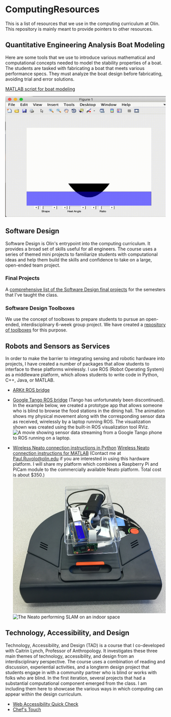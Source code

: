 # ComputingResources
This is a list of resources that we use in the computing curriculum at Olin.  This repository is mainly meant to provide pointers to other resources.

## Quantitative Engineering Analysis Boat Modeling

Here are some tools that we use to introduce various mathematical and computational concepts needed to model the stability properties of a boat.  The students are tasked with fabricating a boat that meets various performance specs.  They must analyze the boat design before fabricating, avoiding trial and error solutions.

[MATLAB script for boat modeling](https://drive.google.com/open?id=15sFfvCS-eCwaSVjfIEiIkUwaZrH-8ofX)

![An animation of the boat modeling script showing the waterline of a boat with various structures and orientations.](figures/matlab_boat_modeler.gif)

## Software Design

Software Design is Olin's entrypoint into the computing curriculum.  It provides a broad set of skills useful for all engineers.  The course uses a series of themed mini projects to familiarize students with computational ideas and help them build the skills and confidence to take on a large, open-ended team project.


### Final Projects

A [comprehensive list of the Software Design final projects](https://docs.google.com/document/d/1WGZM_efUftsclgdkImfoBmJQ82VOvujQUa1dckPWPbA/edit) for the semesters that I've taught the class.

### Software Design Toolboxes

We use the concept of toolboxes to prepare students to pursue an open-ended, interdisciplinary 6-week group project.  We have created a [repository of toolboxes](https://toolboxes.olin.build/) for this purpose.


## Robots and Sensors as Services

In order to make the barrier to integrating sensing and robotic hardware into projects, I have created a number of packages that allow students to interface to these platforms wirelessly.  I use ROS (Robot Operating System) as a middleware platform, which allows students to write code in Python, C++, Java, or MATLAB.

* [ARKit ROS bridge](https://github.com/occamLab/ARKit-Ros-Bridge)
* [Google Tango ROS bridge](https://github.com/occamLab/tango_ros_bridge) (Tango has unfortunately been discontinued).  In the example below, we created a prototype app that allows someone who is blind to browse the food stations in the dining hall.  The animation shows my physical movement along with the corresponding sensor data as received, wirelessly by a laptop running ROS.  The visualization shown was created using the built-in ROS visualization tool RViz.
![A movie showing sensor data streaming from a Google Tango phone to ROS running on a laptop.](figures/tango_ros_bridge.gif)


* [Wireless Neato connection instructions in Python](https://sites.google.com/site/comprobo18/how-to/setting-up-your-environment?authuser=0) [Wireless Neato connection instructions for MATLAB](https://docs.google.com/document/d/17ita7IdgjyPXozO6x2rHP4qAwJgT1e4B124CRmnSkfA/edit?usp=sharing) (Contact me at Paul.Ruvolo@olin.edu if you are interested in using this hardware platform.  I will share my platform which combines a Raspberry Pi and PiCam module to the commercially available Neato platform.  Total cost is about $350.)
![The Neato platform with wireless streaming and video capability](figures/neato_platform.png)
![The Neato performing SLAM on an indoor space](figures/neato_slam.gif)

## Technology, Accessibility, and Design

Technology, Accessibility, and Design (TAD) is a course that I co-developed with Caitrin Lynch, Professor of Anthropology.  It investigates these three main themes of technology, accessibility, and design from an interdisciplinary perspective.  The course uses a combination of reading and discussion, experiential activities, and a longterm design project that students engage in with a community partner who is blind or works with folks who are blind.  In the first iteration, several projects that had a substantial computational component emerged from the class.  I am including them here to showcase the various ways in which computing can appear within the design curriculum.

* [Web Accessibility Quick Check](http://waqc.herokuapp.com/)
* [Chef's Touch](https://github.com/arianaolson419/AccessibleCooking)
